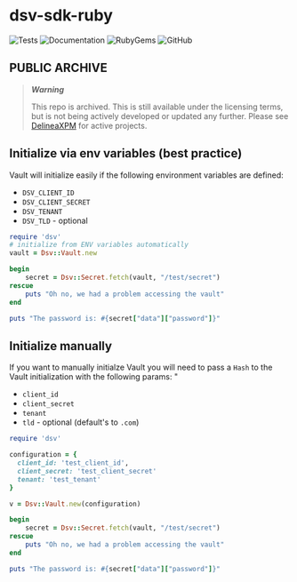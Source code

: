 # dsv-sdk-ruby

![Tests](https://github.com/thycotic/dsv-sdk-ruby/workflows/Tests/badge.svg)
![Documentation](https://github.com/thycotic/dsv-sdk-ruby/workflows/Documentation/badge.svg)
![RubyGems](https://github.com/thycotic/dsv-sdk-ruby/workflows/RubyGems/badge.svg)
![GitHub](https://github.com/thycotic/dsv-sdk-ruby/workflows/GitHub/badge.svg)

## PUBLIC ARCHIVE

> ***Warning***
>
> This repo is archived.
> This is still available under the licensing terms, but is not being actively developed or updated any further. Please see [DelineaXPM](https://github.com/DelineaXPM) for active projects.

## Initialize via env variables (best practice)

Vault will initialize easily if the following environment variables are defined:

* `DSV_CLIENT_ID`
* `DSV_CLIENT_SECRET`
* `DSV_TENANT`
* `DSV_TLD` - optional

```ruby
require 'dsv'
# initialize from ENV variables automatically
vault = Dsv::Vault.new

begin
    secret = Dsv::Secret.fetch(vault, "/test/secret")
rescue
    puts "Oh no, we had a problem accessing the vault"
end

puts "The password is: #{secret["data"]["password"]}"
```

## Initialize manually

If you want to manually initialze Vault you will need to pass a `Hash` to the Vault initialization with the following params:
"
* `client_id`
* `client_secret`
* `tenant`
* `tld` - optional (default's to `.com`)

```ruby
require 'dsv'

configuration = {
  client_id: 'test_client_id',
  client_secret: 'test_client_secret'
  tenant: 'test_tenant'
}

v = Dsv::Vault.new(configuration)

begin
    secret = Dsv::Secret.fetch(vault, "/test/secret")
rescue
    puts "Oh no, we had a problem accessing the vault"
end

puts "The password is: #{secret["data"]["password"]}"
```
